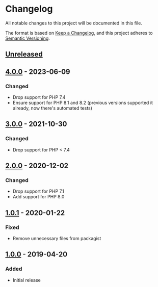 # Changelog
All notable changes to this project will be documented in this file.

The format is based on [Keep a Changelog](https://keepachangelog.com/en/1.0.0/),
and this project adheres to [Semantic Versioning](https://semver.org/spec/v2.0.0.html).

## [Unreleased]

## [4.0.0] - 2023-06-09
### Changed
- Drop support for PHP 7.4
- Ensure support for PHP 8.1 and 8.2 (previous versions supported it already, now there's automated tests)

## [3.0.0] - 2021-10-30
### Changed
- Drop support for PHP < 7.4

## [2.0.0] - 2020-12-02
### Changed
- Drop support for PHP 7.1
- Add support for PHP 8.0

## [1.0.1] - 2020-01-22
### Fixed
- Remove unnecessary files from packagist

## [1.0.0] - 2019-04-20
### Added
- Initial release

[Unreleased]: https://github.com/particleflux/password-manager-connection/compare/4.0.0...HEAD
[4.0.0]: https://github.com/particleflux/password-manager-connection/releases/tag/4.0.0
[3.0.0]: https://github.com/particleflux/password-manager-connection/releases/tag/3.0.0
[2.0.0]: https://github.com/particleflux/password-manager-connection/releases/tag/2.0.0
[1.0.1]: https://github.com/particleflux/password-manager-connection/releases/tag/1.0.1
[1.0.0]: https://github.com/particleflux/password-manager-connection/releases/tag/1.0.0
